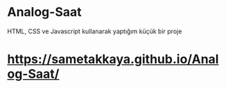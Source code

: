 # Analog-Saat
 HTML, CSS ve Javascript kullanarak yaptığım küçük bir proje
# https://sametakkaya.github.io/Analog-Saat/
